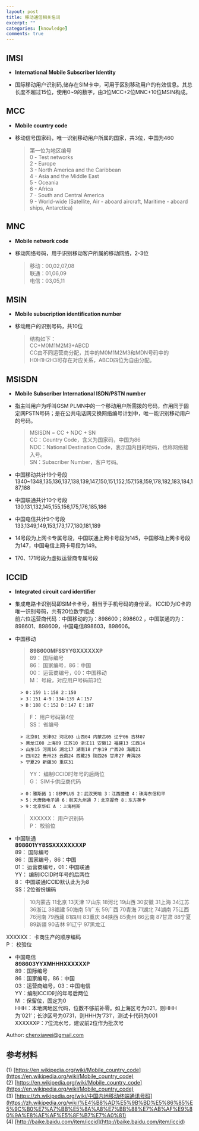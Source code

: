 ```yaml
---
layout: post
title: 移动通信相关名词
excerpt: ""
categories: [knowledge]
comments: true
---
```


## IMSI

*	**International Mobile Subscriber Identity**

*	国际移动用户识别码,储存在SIM卡中，可用于区别移动用户的有效信息。其总长度不超过15位，使用0~9的数字，由3位MCC+2位MNC+10位MSIN构成。

## MCC

*	**Mobile country code**

*	移动信号国家码，唯一识别移动用户所属的国家，共3位，中国为460

	> 第一位为地区编号  
	> 0 - Test networks  
	> 2 - Europe  
	> 3 - North America and the Caribbean  
	> 4 - Asia and the Middle East  
	> 5 - Oceania  
	> 6 - Africa  
	> 7 - South and Central America  
	> 9 - World-wide (Satellite, Air - aboard aircraft, Maritime - aboard ships, Antarctica)  

## MNC

*	**Mobile network code**

*	移动网络号码，用于识别移动客户所属的移动网络，2-3位

	> 移动：00,02,07,08  
	> 联通：01,06,09  
	> 电信：03,05,11  

## MSIN

*	**Mobile subscription identification number**

*	移动用户的识别号码，共10位

	> 结构如下：  
	> CC+M0M1M2M3+ABCD  
	> CC由不同运营商分配，其中的M0M1M2M3和MDN号码中的H0H1H2H3可存在对应关系，ABCD四位为自由分配。

## MSISDN 
*	**Mobile Subscriber International ISDN/PSTN number**

*	指主叫用户为呼叫GSM PLMN中的一个移动用户所需拨的号码，作用同于固定网PSTN号码；是在公共电话网交换网络编号计划中，唯一能识别移动用户的号码。

	> MSISDN = CC + NDC + SN  
	> CC：Country Code，含义为国家码，中国为86  
	> NDC：National Destination Code，表示国内目的地码，也称网络接入号。  
	> SN：Subscriber Number，客户号码。

* 中国移动共计19个号段  
1340~1348,135,136,137,138,139,147,150,151,152,157,158,159,178,182,183,184,187,188

* 中国联通共计10个号段  
130,131,132,145,155,156,175,176,185,186

* 中国电信共计9个号段  
133,1349,149,153,173,177,180,181,189

* 14号段为上网卡专属号段，中国联通上网卡号段为145，中国移动上网卡号段为147，中国电信上网卡号段为149。

* 170、171号段为虚拟运营商专属号段

## ICCID

*	**Integrated circuit card identifier**

* 集成电路卡识别码即SIM卡卡号，相当于手机号码的身份证。 ICCID为IC卡的唯一识别号码，共有20位数字组成  
前六位运营商代码：中国移动的为：898600；898602 ，中国联通的为：898601、898609，中国电信898603，898606。

* 中国移动

	> **898600MFSSYYGXXXXXXP**  
	> 89： 国际编号  
	> 86： 国家编号，86：中国  
	> 00： 运营商编号，00：中国移动  
	> M： 号段，对应用户号码前3位  
	
		> 0：159 1：158 2：150  
		> 3：151 4-9：134-139 A：157  
		> B：188 C：152 D：147 E：187  
		
	> F： 用户号码第4位  
	> SS： 省编号  
	
		> 北京01 天津02 河北03 山西04 内蒙古05 辽宁06 吉林07  
		> 黑龙江08 上海09 江苏10 浙江11 安徽12 福建13 江西14  
		> 山东15 河南16 湖北17 湖南18 广东19 广西20 海南21  
		> 四川22 贵州23 云南24 西藏25 陕西26 甘肃27 青海28  
		> 宁夏29 新疆30 重庆31  
		
	> YY： 编制ICCID时年号的后两位  
	> G： SIM卡供应商代码  
	
		> 0：雅斯拓 1：GEMPLUS 2：武汉天喻 3：江西捷德 4：珠海东信和平  
		> 5：大唐微电子通 6：航天九州通 7：北京握奇 8：东方英卡  
		> 9：北京华虹 A ：上海柯斯  
		
	> XXXXXX： 用户识别码  
	> P： 校验位

* 中国联通  
**898601YY8SSXXXXXXXXP**  
89： 国际编号  
86： 国家编号，86：中国  
01： 运营商编号，01：中国联通  
YY： 编制ICCID时年号的后两位  
8： 中国联通ICCID默认此为为8  
SS：2位省份编码  

	> 10内蒙古 11北京 13天津 17山东 18河北 19山西 30安徽 31上海 34江苏  
	> 36浙江 38福建 50海南 51广东 59广西 70青海 71湖北 74湖南 75江西  
	> 76河南 79西藏 81四川 83重庆 84陕西 85贵州 86云南 87甘肃 88宁夏  
	> 89新疆 90吉林 91辽宁 97黑龙江  
	
XXXXXX： 卡商生产的顺序编码  
P： 校验位  

* 中国电信  
**898603YYXMHHHXXXXXXP**  
89：国际编号  
86：国家编号，86：中国  
03：运营商编号，03：中国电信  
YY：编制ICCID时的年号后两位  
M ：保留位，固定为0  
HHH：本地网地区代码，位数不够前补零。如上海区号为021，则HHH为'021’；长沙区号为0731，则HHH为‘731’，测试卡代码为001  
XXXXXXP：7位流水号，建议前2位作为批次号  

Author: chenxiawei@gmail.com   

## 参考材料

(1) [https://en.wikipedia.org/wiki/Mobile_country_code](https://en.wikipedia.org/wiki/Mobile_country_code)   
(2) [https://en.wikipedia.org/wiki/Mobile_country_code](https://en.wikipedia.org/wiki/Mobile_country_code)  
(3) [https://zh.wikipedia.org/wiki/中国内地移动终端通讯号码](https://zh.wikipedia.org/wiki/%E4%B8%AD%E5%9B%BD%E5%86%85%E5%9C%B0%E7%A7%BB%E5%8A%A8%E7%BB%88%E7%AB%AF%E9%80%9A%E8%AE%AF%E5%8F%B7%E7%A0%81)  
(4) [http://baike.baidu.com/item/iccid](http://baike.baidu.com/item/iccid)  



